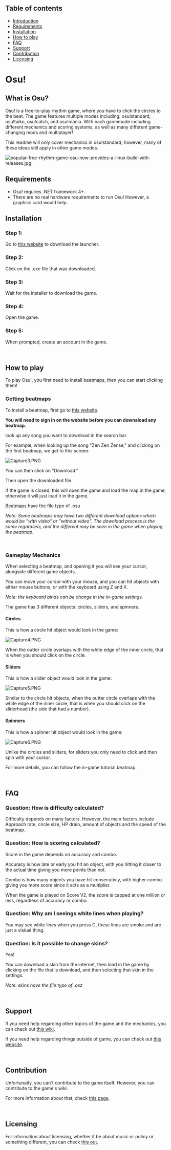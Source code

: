 ## Table of contents

- [Introduction](#Introduction)
- [Requirements](#Requirements)
- [Installation](#Installation)
- [How to play](#How-to-play)
- [FAQ](#FAQ)
- [Support](#Support)
- [Contribution](#Contribution)
- [Licensing](#Licensing)

<!-- toc -->
# Osu!
## What is Osu? <a name="Introduction"></a>

Osu! is a free-to-play rhythm game, where you have to click the circles to the beat. The game features multiple modes including: osu!standard, osu!taiko, osu!catch, and osu!mania. 
With each gamemode including different mechanics and scoring systems, as well as many different game-changing mods and multiplayer!

This readme will only cover mechanics in osu!standard; however, many of these ideas still apply in other game modes. 

![popular-free-rhythm-game-osu-now-provides-a-linux-build-with-releases.jpg](https://github.com/Atunez/Atunez.github.io/blob/main/pictures/popular-free-rhythm-game-osu-now-provides-a-linux-build-with-releases.jpg?raw=true)

## Requirements <a name="Requirements"></a>

- Osu! requires .NET framework 4+.
- There are no real hardware requirements to run Osu! However, a graphics card would help.


## Installation <a name="Installation"></a>

### Step 1:
Go to [this website](https://osu.ppy.sh/home/download) to download the launcher.

### Step 2:
Click on the .exe file that was downloaded.

### Step 3:
Wait for the installer to download the game.

### Step 4:
Open the game. 

### Step 5:
When prompted, create an account in the game.

<br>

## How to play <a name="How-to-play"></a>

To play Osu!, you first need to install beatmaps, then you can start clicking them!

### Getting beatmaps

To install a beatmap, first go to [this website](https://osu.ppy.sh/beatmapsets). 

**You will need to sign in on the website before you can downaload any beatmap.**

look up any song you want to download in the search bar. 

For example, when looking up the song "Zen Zen Zense," and clicking on the first beatmap, we get to this screen:

![Capture3.PNG](https://github.com/Atunez/Atunez.github.io/blob/main/pictures/Capture3.PNG?raw=true)

You can then click on "Download." 

Then open the downloaded file. 

If the game is closed, this will open the game and load the map in the game, otherwise it will just load it in the game. 

Beatmaps have the file type of .osu

*Note: Some beatmaps may have two different download options which would be "with video" or "without video". The download process is the same regardless, and the different may be seen in the game when playing the beatmap.*

<br>

### Gameplay Mechanics

When selecting a beatmap, and opening it you will see your cursor, alongside different game objects.

You can move your cursor with your mouse, and you can hit objects with either mouse buttons, or with the keyboard using Z and X. 

*Note: the keyboard binds can be change in the in-game settings.*

The game has 3 different objects: circles, sliders, and spinners.


#### Circles


This is how a circle hit object would look in the game:


![Capture4.PNG](https://github.com/Atunez/Atunez.github.io/blob/main/pictures/Capture4.PNG?raw=true)


When the outter circle overlaps with the white edge of the inner circle, that is when you should click on the circle.


#### Sliders


This is how a slider object would look in the game:


![Capture5.PNG](https://github.com/Atunez/Atunez.github.io/blob/main/pictures/Capture5.PNG?raw=true)


Similar to the circle hit objects, when the outter circle overlaps with the white edge of the inner circle, that is when you should click on the sliderhead (the side that had a number).


#### Spinners


This is how a spinner hit object would look in the game:


![Capture6.PNG](https://github.com/Atunez/Atunez.github.io/blob/main/pictures/Capture6.PNG?raw=true)


Unlike the circles and sliders, for sliders you only need to click and then spin with your cursor.


For more details, you can follow the in-game tutorial beatmap.

<br>

## FAQ <a name="FAQ"></a>

### Question: How is difficulty calculated?

Difficulty depends on many factors. However, the main factors include Approach rate, circle size, HP drain, amount of objects and the speed of the beatmap.

### Question: How is scoring calculated?

Score in the game depends on accuracy and combo.

Accuracy is how late or early you hit an object, with you hitting it closer to the actual time giving you more points than not.

Combo is how many objects you have hit consecutivly, with higher combo giving you more score since it acts as a multiplier.

When the game is played on Score V2, the score is capped at one million or less, regardless of accuracy or combo.

### Question: Why am I seeings white lines when playing?

You may see white lines when you press C, these lines are smoke and are just a visiual thing.

### Question: Is it possible to change skins?

Yes!

You can download a skin from the internet, then load in the game by clicking on the file that is download, and then selecting that skin in the settings.

*Note: skins have the file type of .osz*

<br>

## Support <a name="Support"></a>

If you need help regarding other topics of the game and the mechanics, you can check out [this wiki](https://osu.ppy.sh/help/wiki/Main_Page).

If you need help regarding things outside of game, you can check out [this website](https://osu.ppy.sh/help/wiki/Help_Centre).

<br>

## Contribution <a name="Contribution"></a>

Unfortunatly, you can't contribute to the game itself. However, you can contribute to the game's wiki. 

For more information about that, check [this page](https://osu.ppy.sh/help/wiki/osu%21_wiki_Contribution_Guide).

<br>

## Licensing <a name="Licensing"></a>

For information about licensing, whether it be about music or policy or something different, you can check [this out](https://osu.ppy.sh/help/wiki/Legal).
